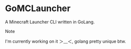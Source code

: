 # GoMCLauncher
A Minecraft Launcher CLI written in GoLang.

> [!NOTE]  
> I'm currently working on it ＞﹏＜, golang pretty unique btw.